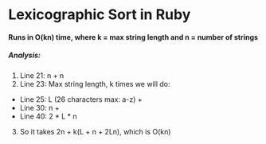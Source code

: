 # Lexicographic Sort in Ruby

#### Runs in O(kn) time, where k = max string length and n = number of strings
##### Analysis:
1. Line 21: n + n
2. Line 23: Max string length, k times we will do:
  * Line 25: L (26 characters max: a-z) +
  * Line 30: n +
  * Line 40: 2 * L * n
3. So it takes 2n + k(L + n + 2Ln), which is O(kn)

